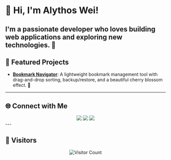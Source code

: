 # 👋 Hi, I'm Alythos Wei!
I'm a passionate developer who loves building web applications and exploring new technologies. 🚀
---
## 🚀 Featured Projects
- **[Bookmark Navigator](https://github.com/your-username/bookmark-navigator)**: A lightweight bookmark management tool with drag-and-drop sorting, backup/restore, and a beautiful cherry blossom effect. 🌸
---
## 🌐 Connect with Me
<div align="center">
  <a href="https://www.linkedin.com/in/your-profile"><img src="https://img.shields.io/badge/-LinkedIn-0077B5?style=flat-square&logo=linkedin&logoColor=white"></a>
  <a href="https://twitter.com/your-profile"><img src="https://img.shields.io/badge/-Twitter-1DA1F2?style=flat-square&logo=twitter&logoColor=white"></a>
  <a href="mailto:your-email@example.com"><img src="https://img.shields.io/badge/-Email-D14836?style=flat-square&logo=gmail&logoColor=white"></a>
</div>
---

## 👀 Visitors
<div align="center">
  <img src="https://visitor-badge.laobi.icu/badge?page_id=your-username.your-username" alt="Visitor Count">
</div>
